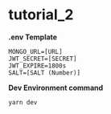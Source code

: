 # tutorial_2

**.env Template**

```
MONGO_URL=[URL]
JWT_SECRET=[SECRET]
JWT_EXPIRE=1800s
SALT=[SALT (Number)]
```

**Dev Environment command**
```sh
yarn dev
```



